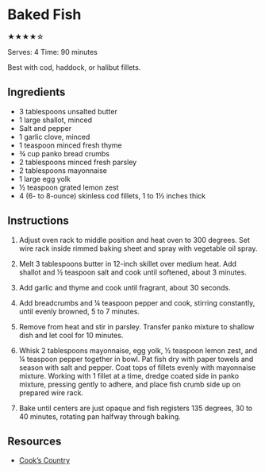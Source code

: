 # Baked Fish

★★★★☆

Serves: 4
Time: 90 minutes

Best with cod, haddock, or halibut fillets.

## Ingredients

* 3 tablespoons unsalted butter
* 1 large shallot, minced
* Salt and pepper
* 1 garlic clove, minced
* 1 teaspoon minced fresh thyme
* ¾ cup panko bread crumbs
* 2 tablespoons minced fresh parsley
* 2 tablespoons mayonnaise
* 1 large egg yolk
* ½ teaspoon grated lemon zest
* 4 (6- to 8-ounce) skinless cod fillets, 1 to 1½ inches thick

## Instructions

1. Adjust oven rack to middle position and heat oven to 300 degrees. Set wire rack inside rimmed baking sheet and spray with vegetable oil spray.

2. Melt 3 tablespoons butter in 12-inch skillet over medium heat. Add shallot and ½ teaspoon salt and cook until softened, about 3 minutes.

3. Add garlic and thyme and cook until fragrant, about 30 seconds.

4. Add breadcrumbs and ¼ teaspoon pepper and cook, stirring constantly, until evenly browned, 5 to 7 minutes.

5. Remove from heat and stir in parsley. Transfer panko mixture to shallow dish and let cool for 10 minutes.

6. Whisk 2 tablespoons mayonnaise, egg yolk, ½ teaspoon lemon zest, and ¼ teaspoon pepper together in bowl. Pat fish dry with paper towels and season with salt and pepper. Coat tops of fillets evenly with mayonnaise mixture. Working with 1 fillet at a time, dredge coated side in panko mixture, pressing gently to adhere, and place fish crumb side up on prepared wire rack.

7. Bake until centers are just opaque and fish registers 135 degrees, 30 to 40 minutes, rotating pan halfway through baking.

## Resources

* [Cook’s Country](https://www.cookscountry.com/recipes/7036-baked-fish)
